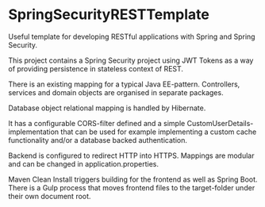 # SpringSecurityRESTTemplate
Useful template for developing RESTful applications with Spring and Spring Security.


This project contains a Spring Security project using JWT Tokens as a way of
providing persistence in stateless context of REST.

There is an existing mapping for a typical Java EE-pattern. Controllers, services and domain objects
are organised in separate packages.

Database object relational mapping is handled by Hibernate.

It has a configurable CORS-filter defined and a simple CustomUserDetails-implementation
that can be used for example implementing a custom cache functionality and/or a database backed
authentication.

Backend is configured to redirect HTTP into HTTPS. Mappings are modular and can be changed in
application.properties.

Maven Clean Install triggers building for the frontend as well as Spring Boot.
There is a Gulp process that moves frontend files to the target-folder under their own document root.
